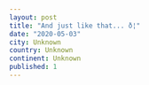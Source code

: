 ```yaml
---
layout: post
title: "And just like that... ð¦"
date: "2020-05-03"
city: Unknown
country: Unknown
continent: Unknown
published: 1
---
```

